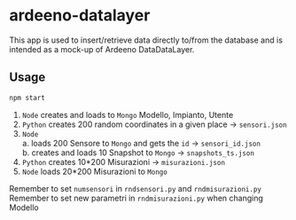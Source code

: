 # ardeeno-datalayer
This app is used to insert/retrieve data directly to/from the database and is intended as a mock-up of Ardeeno DataDataLayer.

## Usage
```bash
npm start
```
1. `Node` creates and loads to `Mongo` Modello, Impianto, Utente
2. `Python` creates 200 random coordinates in a given place -> `sensori.json`
3. `Node`  
   a. loads 200 Sensore to `Mongo` and gets the `id` -> `sensori_id.json`  
   b. creates and loads 10 Snapshot to `Mongo` -> `snapshots_ts.json`
4. `Python` creates 10*200 Misurazioni -> `misurazioni.json`
5. `Node` loads 20*200 Misurazioni to `Mongo`

Remember to set `numsensori` in `rndsensori.py` and `rndmisurazioni.py`
Remember to set new parametri in `rndmisurazioni.py` when changing Modello